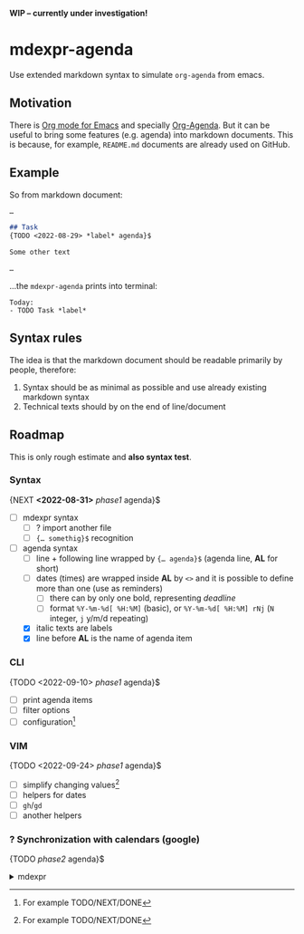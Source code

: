 **WIP – currently under investigation!**

# mdexpr-agenda
Use extended markdown syntax to simulate `org-agenda` from emacs.

## Motivation
There is [Org mode for Emacs](https://orgmode.org/) and specially [Org-Agenda](http://www.cachestocaches.com/2016/9/my-workflow-org-agenda/).
But it can be useful to bring some features (e.g. agenda) into markdown documents.
This is because, for example, `README.md` documents are already used on GitHub.

## Example
So from markdown document:
```markdown
…

## Task
{TODO <2022-08-29> *label* agenda}$

Some other text

…
```
…the `mdexpr-agenda` prints into terminal:
```terminal
Today:
- TODO Task *label*
```

## Syntax rules
The idea is that the markdown document should be readable primarily by people, therefore:

1. Syntax should be as minimal as possible and use already existing markdown syntax
1. Technical texts should by on the end of line/document

## Roadmap
This is only rough estimate and **also syntax test**.

### Syntax
{NEXT **<2022-08-31>** *phase1* agenda}$

- [ ] mdexpr syntax
	- [ ] ? import another file
	- [ ] `{… somethig}$` recognition
- [ ] agenda syntax
	- [ ] line + following line wrapped by `{… agenda}$` (agenda line, **AL** for short)
	- [ ] dates (times) are wrapped inside **AL** by `<>` and it is possible to define more than one (use as reminders)
		- [ ] there can by only one bold, representing *deadline*
		- [ ] format `%Y-%m-%d[ %H:%M]` (basic), or `%Y-%m-%d[ %H:%M] rNj` (`N` integer, `j` y/m/d repeating)
	- [x] italic texts are labels
	- [x] line before **AL** is the name of agenda item

### CLI
{TODO <2022-09-10> *phase1* agenda}$

- [ ] print agenda items
- [ ] filter options
- [ ] configuration[^prepinani]

### VIM
{TODO <2022-09-24> *phase1* agenda}$

- [ ] simplify changing values[^prepinani]
- [ ] helpers for dates
- [ ] `gh`/`gd`
- [ ] another helpers

### ? Synchronization with calendars (google)
{TODO *phase2* agenda}$


[^prepinani]: For example TODO/NEXT/DONE

<details><summary>mdexpr</summary>
Syntax: include another document, include “plugin” and settings.

- {include [test](./test.md) mdexpr}$
- {use [agenda](https://github.com/jaandrle/mdexpr-agenda) with states=TODO,NEXT|DONE mdexpr}$
</details>
